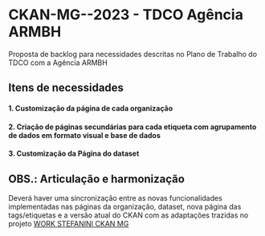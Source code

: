 # CKAN-MG--2023 - TDCO Agência ARMBH

Proposta de backlog para necessidades descritas no Plano de Trabalho do TDCO com a Agência ARMBH

## Itens de necessidades

#### 1. Customização da página de cada organização

#### 2. Criação de páginas secundárias para cada etiqueta com agrupamento de dados em formato visual e base de dados

#### 3. Customização da Página do dataset

## OBS.: Articulação e harmonização

Deverá haver uma sincronização entre as novas funcionalidades implementadas nas páginas da organização, dataset, nova página das tags/etiquetas e a versão atual do CKAN com as adaptações trazidas no projeto [WORK STEFANINI CKAN MG](https://transparencia-mg.github.io/work-stefanini/dev/estorias_de_usuarios/sprint_02/01_upload_de_arquivos_recursos/)
